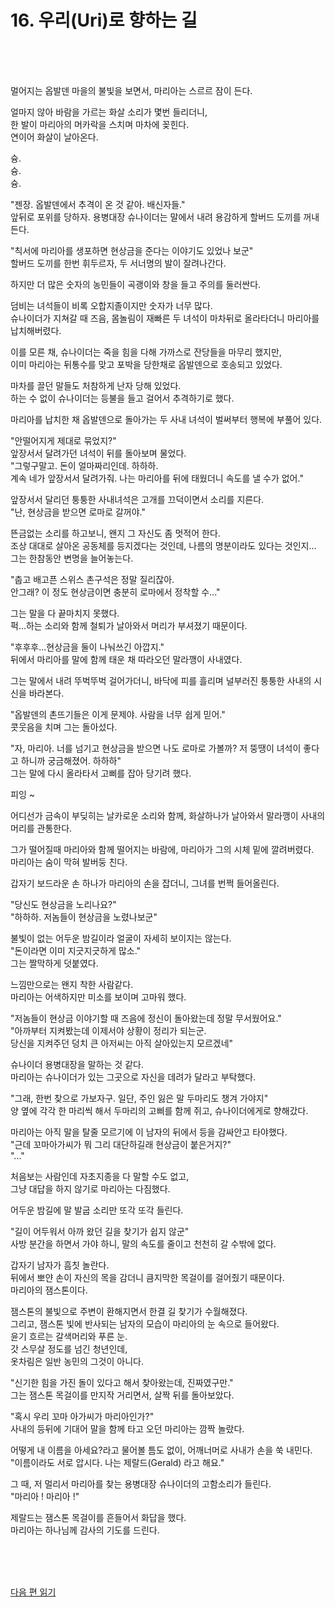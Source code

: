 # 16. 우리(Uri)로 향하는 길 <br>
<br><br><br>

멀어지는 옵발덴 마을의 불빛을 보면서, 마리아는 스르르 잠이 든다.<br>

얼마지 않아 바람을 가르는 화살 소리가 몇번 들리더니, <br>
한 발이 마리아의 머카락을 스치며 마차에 꽂힌다. <br>
연이어 화살이 날아온다.<br>

슝.<br>
슝.<br>
슝.<br>

"젠장. 옵발덴에서 추격이 온 것 같아. 배신자들." <br>
앞뒤로 포위를 당하자. 용병대장 슈나이더는 말에서 내려 용감하게 할버드 도끼를 꺼내든다.<br>

"칙서에 마리아를 생포하면 현상금을 준다는 이야기도 있었나 보군" <br>
할버드 도끼를 한번 휘두르자, 두 서너명의 발이 잘려나간다. <br>

하지만 더 많은 숫자의 농민들이 곡괭이와 창을 들고 주의를 둘러싼다. <br>

덤비는 녀석들이 비록 오합지졸이지만 숫자가 너무 많다. <br>
슈나이더가 지쳐갈 때 즈음, 몸놀림이 재빠른 두 녀석이 마차뒤로 올라타더니 마리아를 납치해버렸다. <br>

이를 모른 채, 슈나이더는 죽을 힘을 다해 가까스로 잔당들을 마무리 했지만, <br>
이미 마리아는 뒤통수를 맞고 포박을 당한채로 옵발덴으로 호송되고 있었다. <br>

마차를 끌던 말들도 처참하게 난자 당해 있었다. <br>
하는 수 없이 슈나이더는 등불을 들고 걸어서 추격하기로 했다. <br>

마리아를 납치한 채 옵발덴으로 돌아가는 두 사내 녀석이 벌써부터 행복에 부풀어 있다. <br>

"안떨어지게 제대로 묶었지?"<br>
앞장서서 달려가던 녀석이 뒤를 돌아보며 물었다. <br>
"그렇구말고. 돈이 얼마짜리인데. 하하하. <br>
계속 네가 앞장서서 달려가줘. 나는 마리아를 뒤에 태웠더니 속도를 낼 수가 없어." <br>

앞장서서 달리던 퉁퉁한 사내녀석은 고개를 끄덕이면서 소리를 지른다.<br>
"난, 현상금을 받으면 로마로 갈꺼야." <br>

뜬금없는 소리를 하고보니, 왠지 그 자신도 좀 멋적어 한다. <br>
조상 대대로 살아온 공동체를 등지겠다는 것인데, 나름의 명분이라도 있다는 것인지... <br>
그는 한참동안 변명을 늘어놓는다. <br>

"춥고 배고픈 스위스 촌구석은 정말 질리잖아. <br>
안그래? 이 정도 현상금이면 충분히 로마에서 정착할 수..." <br>

그는 말을 다 끝마치지 못했다. <br>
퍽...하는 소리와 함께 철퇴가 날아와서 머리가 부셔졌기 때문이다. <br>

"후후후...현상금을 둘이 나눠쓰긴 아깝지."<br>
뒤에서 마리아를 말에 함께 태운 채 따라오던 말라깽이 사내였다. <br>

그는 말에서 내려 뚜벅뚜벅 걸어가더니, 바닥에 피를 흘리며 널부러진 퉁퉁한 사내의 시신을 바라본다. <br>

"옵발덴의 촌뜨기들은 이게 문제야. 사람을 너무 쉽게 믿어." <br>
콧웃음을 치며 그는 돌아섰다. <br>

"자, 마리아. 너를 넘기고 현상금을 받으면 나도 로마로 가볼까? 저 뚱땡이 녀석이 좋다고 하니까 궁금해졌어. 하하하" <br>
그는 말에 다시 올라타서 고삐를 잡아 당기려 했다. <br>

피잉 ~ <br>

어디선가 금속이 부딪히는 날카로운 소리와 함께, 화살하나가 날아와서 말라깽이 사내의 머리를 관통한다. <br>

그가 떨어질때 마리아와 함께 떨어지는 바람에, 마리아가 그의 시체 밑에 깔려버렸다. <br>
마리아는 숨이 막혀 발버둥 친다.<br>

갑자기 보드라운 손 하나가 마리아의 손을 잡더니, 그녀를 번쩍 들어올린다. <br>

"당신도 현상금을 노리나요?"<br>
"하하하. 저놈들이 현상금을 노렸나보군"<br>

불빛이 없는 어두운 밤길이라 얼굴이 자세히 보이지는 않는다. <br>
"돈이라면 이미 지긋지긋하게 많소." <br>
그는 짤막하게 덧붙였다. <br>

느낌만으로는 왠지 착한 사람같다. <br>
마리아는 어색하지만 미소를 보이며 고마워 했다. <br>

"저놈들이 현상금 이야기할 때 즈음에 정신이 돌아왔는데 정말 무서웠어요." <br>
"아까부터 지켜봤는데 이제서야 상황이 정리가 되는군. <br>
당신을 지켜주던 덩치 큰 아저씨는 아직 살아있는지 모르겠네" <br>

슈나이더 용병대장을 말하는 것 같다. <br>
마리아는 슈나이더가 있는 그곳으로 자신을 데려가 달라고 부탁했다. <br>

"그래, 한번 찾으로 가보자구. 일단, 주인 잃은 말 두마리도 챙겨 가야지" <br>
양 옆에 각각 한 마리씩 해서 두마리의 고삐를 함께 쥐고, 슈나이더에게로 향해갔다. <br>

마리아는 아직 말을 탈줄 모르기에 이 남자의 뒤에서 등을 감싸안고 타야했다. <br>
"근데 꼬마아가씨가 뭐 그리 대단하길래 현상금이 붙은거지?" <br>
"..." <br>

처음보는 사람인데 자초지종을 다 말할 수도 없고, <br>
그냥 대답을 하지 않기로 마리아는 다짐했다. <br>

어두운 밤길에 말 발굽 소리만 또각 또각 들린다. <br>

"길이 어두워서 아까 왔던 길을 찾기가 쉽지 않군" <br>
사방 분간을 하면서 가야 하니, 말의 속도를 줄이고 천천히 갈 수밖에 없다. <br>

갑자기 남자가 흠칫 놀란다. <br>
뒤에서 뽀얀 손이 자신의 목을 감더니 큼지막한 목걸이를 걸어줬기 때문이다.<br>
마리아의 잼스톤이다. <br>

잼스톤의 불빛으로 주변이 환해지면서 한결 길 찾기가 수월해졌다. <br>
그리고, 잼스톤 빛에 반사되는 남자의 모습이 마리아의 눈 속으로 들어왔다. <br>
윤기 흐르는 갈색머리와 푸른 눈. <br>
갓 스무살 정도를 넘긴 청년인데, <br>
옷차림은 일반 농민의 그것이 아니다. <br>

"신기한 힘을 가진 돌이 있다고 해서 찾아왔는데, 진짜였구만." <br>
그는 잼스톤 목걸이를 만지작 거리면서, 살짝 뒤를 돌아보았다. <br>

"혹시 우리 꼬마 아가씨가 마리아인가?" <br>
사내의 등뒤에 기대어 말을 함께 타고 오던 마리아는 깜짝 놀랐다. <br>

어떻게 내 이름을 아세요?라고 물어볼 틈도 없이, 어깨너머로 사내가 손을 쑥 내민다. <br>
"이름이라도 서로 압시다. 나는 제랄드(Gerald) 라고 해요." <br>

그 때, 저 멀리서 마리아를 찾는 용병대장 슈나이더의 고함소리가 들린다. <br>
"마리아 ! 마리아 !" <br>

제랄드는 잼스톤 목걸이를 흔들어서 화답을 했다. <br>
마리아는 하나님께 감사의 기도를 드린다. <br>


<br><br><br>

[다음 편 읽기](2-02_(KR)Maria_Pilgrimage_2.md)